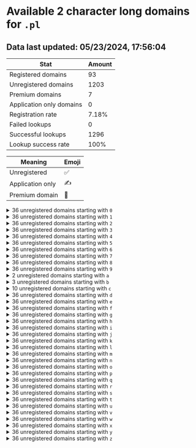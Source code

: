 # Available 2 character long domains for `.pl`

## Data last updated: 05/23/2024, 17:56:04

|Stat|Amount|
|--|--|
|Registered domains|93|
|Unregistered domains|1203|
|Premium domains|7|
|Application only domains|0|
|Registration rate|7.18%|
|Failed lookups|0|
|Successful lookups|1296|
|Lookup success rate|100%|


|Meaning|Emoji|
|--|--|
|Unregistered|:white_check_mark:|
|Application only|:writing_hand:|
|Premium domain|:gem:|

<details>
<summary>36 unregistered domains starting with <bold><code>0</code></bold></summary>

|Type|Domain|
|--|--|
|:white_check_mark:|`00.pl`|
|:white_check_mark:|`01.pl`|
|:white_check_mark:|`02.pl`|
|:white_check_mark:|`03.pl`|
|:white_check_mark:|`04.pl`|
|:white_check_mark:|`05.pl`|
|:white_check_mark:|`06.pl`|
|:white_check_mark:|`07.pl`|
|:white_check_mark:|`08.pl`|
|:white_check_mark:|`09.pl`|
|:white_check_mark:|`0a.pl`|
|:white_check_mark:|`0b.pl`|
|:white_check_mark:|`0c.pl`|
|:white_check_mark:|`0d.pl`|
|:white_check_mark:|`0e.pl`|
|:white_check_mark:|`0f.pl`|
|:white_check_mark:|`0g.pl`|
|:white_check_mark:|`0h.pl`|
|:white_check_mark:|`0i.pl`|
|:white_check_mark:|`0j.pl`|
|:white_check_mark:|`0k.pl`|
|:white_check_mark:|`0l.pl`|
|:white_check_mark:|`0m.pl`|
|:white_check_mark:|`0n.pl`|
|:white_check_mark:|`0o.pl`|
|:white_check_mark:|`0p.pl`|
|:white_check_mark:|`0q.pl`|
|:white_check_mark:|`0r.pl`|
|:white_check_mark:|`0s.pl`|
|:white_check_mark:|`0t.pl`|
|:white_check_mark:|`0u.pl`|
|:white_check_mark:|`0v.pl`|
|:white_check_mark:|`0w.pl`|
|:white_check_mark:|`0x.pl`|
|:white_check_mark:|`0y.pl`|
|:white_check_mark:|`0z.pl`|
</details>
<details>
<summary>36 unregistered domains starting with <bold><code>1</code></bold></summary>

|Type|Domain|
|--|--|
|:white_check_mark:|`10.pl`|
|:white_check_mark:|`11.pl`|
|:white_check_mark:|`12.pl`|
|:white_check_mark:|`13.pl`|
|:white_check_mark:|`14.pl`|
|:white_check_mark:|`15.pl`|
|:white_check_mark:|`16.pl`|
|:white_check_mark:|`17.pl`|
|:white_check_mark:|`18.pl`|
|:white_check_mark:|`19.pl`|
|:white_check_mark:|`1a.pl`|
|:white_check_mark:|`1b.pl`|
|:white_check_mark:|`1c.pl`|
|:white_check_mark:|`1d.pl`|
|:white_check_mark:|`1e.pl`|
|:white_check_mark:|`1f.pl`|
|:white_check_mark:|`1g.pl`|
|:white_check_mark:|`1h.pl`|
|:white_check_mark:|`1i.pl`|
|:white_check_mark:|`1j.pl`|
|:white_check_mark:|`1k.pl`|
|:white_check_mark:|`1l.pl`|
|:white_check_mark:|`1m.pl`|
|:white_check_mark:|`1n.pl`|
|:white_check_mark:|`1o.pl`|
|:white_check_mark:|`1p.pl`|
|:white_check_mark:|`1q.pl`|
|:white_check_mark:|`1r.pl`|
|:white_check_mark:|`1s.pl`|
|:white_check_mark:|`1t.pl`|
|:white_check_mark:|`1u.pl`|
|:white_check_mark:|`1v.pl`|
|:white_check_mark:|`1w.pl`|
|:white_check_mark:|`1x.pl`|
|:white_check_mark:|`1y.pl`|
|:white_check_mark:|`1z.pl`|
</details>
<details>
<summary>36 unregistered domains starting with <bold><code>2</code></bold></summary>

|Type|Domain|
|--|--|
|:white_check_mark:|`20.pl`|
|:white_check_mark:|`21.pl`|
|:white_check_mark:|`22.pl`|
|:white_check_mark:|`23.pl`|
|:white_check_mark:|`24.pl`|
|:white_check_mark:|`25.pl`|
|:white_check_mark:|`26.pl`|
|:white_check_mark:|`27.pl`|
|:white_check_mark:|`28.pl`|
|:white_check_mark:|`29.pl`|
|:white_check_mark:|`2a.pl`|
|:white_check_mark:|`2b.pl`|
|:white_check_mark:|`2c.pl`|
|:white_check_mark:|`2d.pl`|
|:white_check_mark:|`2e.pl`|
|:white_check_mark:|`2f.pl`|
|:white_check_mark:|`2g.pl`|
|:white_check_mark:|`2h.pl`|
|:white_check_mark:|`2i.pl`|
|:white_check_mark:|`2j.pl`|
|:white_check_mark:|`2k.pl`|
|:white_check_mark:|`2l.pl`|
|:white_check_mark:|`2m.pl`|
|:white_check_mark:|`2n.pl`|
|:white_check_mark:|`2o.pl`|
|:white_check_mark:|`2p.pl`|
|:white_check_mark:|`2q.pl`|
|:white_check_mark:|`2r.pl`|
|:white_check_mark:|`2s.pl`|
|:white_check_mark:|`2t.pl`|
|:white_check_mark:|`2u.pl`|
|:white_check_mark:|`2v.pl`|
|:white_check_mark:|`2w.pl`|
|:white_check_mark:|`2x.pl`|
|:white_check_mark:|`2y.pl`|
|:white_check_mark:|`2z.pl`|
</details>
<details>
<summary>36 unregistered domains starting with <bold><code>3</code></bold></summary>

|Type|Domain|
|--|--|
|:white_check_mark:|`30.pl`|
|:white_check_mark:|`31.pl`|
|:white_check_mark:|`32.pl`|
|:white_check_mark:|`33.pl`|
|:white_check_mark:|`34.pl`|
|:white_check_mark:|`35.pl`|
|:white_check_mark:|`36.pl`|
|:white_check_mark:|`37.pl`|
|:white_check_mark:|`38.pl`|
|:white_check_mark:|`39.pl`|
|:white_check_mark:|`3a.pl`|
|:white_check_mark:|`3b.pl`|
|:white_check_mark:|`3c.pl`|
|:white_check_mark:|`3d.pl`|
|:white_check_mark:|`3e.pl`|
|:white_check_mark:|`3f.pl`|
|:white_check_mark:|`3g.pl`|
|:white_check_mark:|`3h.pl`|
|:white_check_mark:|`3i.pl`|
|:white_check_mark:|`3j.pl`|
|:white_check_mark:|`3k.pl`|
|:white_check_mark:|`3l.pl`|
|:white_check_mark:|`3m.pl`|
|:white_check_mark:|`3n.pl`|
|:white_check_mark:|`3o.pl`|
|:white_check_mark:|`3p.pl`|
|:white_check_mark:|`3q.pl`|
|:white_check_mark:|`3r.pl`|
|:white_check_mark:|`3s.pl`|
|:white_check_mark:|`3t.pl`|
|:white_check_mark:|`3u.pl`|
|:white_check_mark:|`3v.pl`|
|:white_check_mark:|`3w.pl`|
|:white_check_mark:|`3x.pl`|
|:white_check_mark:|`3y.pl`|
|:white_check_mark:|`3z.pl`|
</details>
<details>
<summary>36 unregistered domains starting with <bold><code>4</code></bold></summary>

|Type|Domain|
|--|--|
|:white_check_mark:|`40.pl`|
|:white_check_mark:|`41.pl`|
|:white_check_mark:|`42.pl`|
|:white_check_mark:|`43.pl`|
|:white_check_mark:|`44.pl`|
|:white_check_mark:|`45.pl`|
|:white_check_mark:|`46.pl`|
|:white_check_mark:|`47.pl`|
|:white_check_mark:|`48.pl`|
|:white_check_mark:|`49.pl`|
|:white_check_mark:|`4a.pl`|
|:white_check_mark:|`4b.pl`|
|:white_check_mark:|`4c.pl`|
|:white_check_mark:|`4d.pl`|
|:white_check_mark:|`4e.pl`|
|:white_check_mark:|`4f.pl`|
|:white_check_mark:|`4g.pl`|
|:white_check_mark:|`4h.pl`|
|:white_check_mark:|`4i.pl`|
|:white_check_mark:|`4j.pl`|
|:white_check_mark:|`4k.pl`|
|:white_check_mark:|`4l.pl`|
|:white_check_mark:|`4m.pl`|
|:white_check_mark:|`4n.pl`|
|:white_check_mark:|`4o.pl`|
|:white_check_mark:|`4p.pl`|
|:white_check_mark:|`4q.pl`|
|:white_check_mark:|`4r.pl`|
|:white_check_mark:|`4s.pl`|
|:white_check_mark:|`4t.pl`|
|:white_check_mark:|`4u.pl`|
|:white_check_mark:|`4v.pl`|
|:white_check_mark:|`4w.pl`|
|:white_check_mark:|`4x.pl`|
|:white_check_mark:|`4y.pl`|
|:white_check_mark:|`4z.pl`|
</details>
<details>
<summary>36 unregistered domains starting with <bold><code>5</code></bold></summary>

|Type|Domain|
|--|--|
|:white_check_mark:|`50.pl`|
|:white_check_mark:|`51.pl`|
|:white_check_mark:|`52.pl`|
|:white_check_mark:|`53.pl`|
|:white_check_mark:|`54.pl`|
|:white_check_mark:|`55.pl`|
|:white_check_mark:|`56.pl`|
|:white_check_mark:|`57.pl`|
|:white_check_mark:|`58.pl`|
|:white_check_mark:|`59.pl`|
|:white_check_mark:|`5a.pl`|
|:white_check_mark:|`5b.pl`|
|:white_check_mark:|`5c.pl`|
|:white_check_mark:|`5d.pl`|
|:white_check_mark:|`5e.pl`|
|:white_check_mark:|`5f.pl`|
|:white_check_mark:|`5g.pl`|
|:white_check_mark:|`5h.pl`|
|:white_check_mark:|`5i.pl`|
|:white_check_mark:|`5j.pl`|
|:white_check_mark:|`5k.pl`|
|:white_check_mark:|`5l.pl`|
|:white_check_mark:|`5m.pl`|
|:white_check_mark:|`5n.pl`|
|:white_check_mark:|`5o.pl`|
|:white_check_mark:|`5p.pl`|
|:white_check_mark:|`5q.pl`|
|:white_check_mark:|`5r.pl`|
|:white_check_mark:|`5s.pl`|
|:white_check_mark:|`5t.pl`|
|:white_check_mark:|`5u.pl`|
|:white_check_mark:|`5v.pl`|
|:white_check_mark:|`5w.pl`|
|:white_check_mark:|`5x.pl`|
|:white_check_mark:|`5y.pl`|
|:white_check_mark:|`5z.pl`|
</details>
<details>
<summary>36 unregistered domains starting with <bold><code>6</code></bold></summary>

|Type|Domain|
|--|--|
|:white_check_mark:|`60.pl`|
|:white_check_mark:|`61.pl`|
|:white_check_mark:|`62.pl`|
|:white_check_mark:|`63.pl`|
|:white_check_mark:|`64.pl`|
|:white_check_mark:|`65.pl`|
|:white_check_mark:|`66.pl`|
|:white_check_mark:|`67.pl`|
|:white_check_mark:|`68.pl`|
|:white_check_mark:|`69.pl`|
|:white_check_mark:|`6a.pl`|
|:white_check_mark:|`6b.pl`|
|:white_check_mark:|`6c.pl`|
|:white_check_mark:|`6d.pl`|
|:white_check_mark:|`6e.pl`|
|:white_check_mark:|`6f.pl`|
|:white_check_mark:|`6g.pl`|
|:white_check_mark:|`6h.pl`|
|:white_check_mark:|`6i.pl`|
|:white_check_mark:|`6j.pl`|
|:white_check_mark:|`6k.pl`|
|:white_check_mark:|`6l.pl`|
|:white_check_mark:|`6m.pl`|
|:white_check_mark:|`6n.pl`|
|:white_check_mark:|`6o.pl`|
|:white_check_mark:|`6p.pl`|
|:white_check_mark:|`6q.pl`|
|:white_check_mark:|`6r.pl`|
|:white_check_mark:|`6s.pl`|
|:white_check_mark:|`6t.pl`|
|:white_check_mark:|`6u.pl`|
|:white_check_mark:|`6v.pl`|
|:white_check_mark:|`6w.pl`|
|:white_check_mark:|`6x.pl`|
|:white_check_mark:|`6y.pl`|
|:white_check_mark:|`6z.pl`|
</details>
<details>
<summary>36 unregistered domains starting with <bold><code>7</code></bold></summary>

|Type|Domain|
|--|--|
|:white_check_mark:|`70.pl`|
|:white_check_mark:|`71.pl`|
|:white_check_mark:|`72.pl`|
|:white_check_mark:|`73.pl`|
|:white_check_mark:|`74.pl`|
|:white_check_mark:|`75.pl`|
|:white_check_mark:|`76.pl`|
|:white_check_mark:|`77.pl`|
|:white_check_mark:|`78.pl`|
|:white_check_mark:|`79.pl`|
|:white_check_mark:|`7a.pl`|
|:white_check_mark:|`7b.pl`|
|:white_check_mark:|`7c.pl`|
|:white_check_mark:|`7d.pl`|
|:white_check_mark:|`7e.pl`|
|:white_check_mark:|`7f.pl`|
|:white_check_mark:|`7g.pl`|
|:white_check_mark:|`7h.pl`|
|:white_check_mark:|`7i.pl`|
|:white_check_mark:|`7j.pl`|
|:white_check_mark:|`7k.pl`|
|:white_check_mark:|`7l.pl`|
|:white_check_mark:|`7m.pl`|
|:white_check_mark:|`7n.pl`|
|:white_check_mark:|`7o.pl`|
|:white_check_mark:|`7p.pl`|
|:white_check_mark:|`7q.pl`|
|:white_check_mark:|`7r.pl`|
|:white_check_mark:|`7s.pl`|
|:white_check_mark:|`7t.pl`|
|:white_check_mark:|`7u.pl`|
|:white_check_mark:|`7v.pl`|
|:white_check_mark:|`7w.pl`|
|:white_check_mark:|`7x.pl`|
|:white_check_mark:|`7y.pl`|
|:white_check_mark:|`7z.pl`|
</details>
<details>
<summary>36 unregistered domains starting with <bold><code>8</code></bold></summary>

|Type|Domain|
|--|--|
|:white_check_mark:|`80.pl`|
|:white_check_mark:|`81.pl`|
|:white_check_mark:|`82.pl`|
|:white_check_mark:|`83.pl`|
|:white_check_mark:|`84.pl`|
|:white_check_mark:|`85.pl`|
|:white_check_mark:|`86.pl`|
|:white_check_mark:|`87.pl`|
|:white_check_mark:|`88.pl`|
|:white_check_mark:|`89.pl`|
|:white_check_mark:|`8a.pl`|
|:white_check_mark:|`8b.pl`|
|:white_check_mark:|`8c.pl`|
|:white_check_mark:|`8d.pl`|
|:white_check_mark:|`8e.pl`|
|:white_check_mark:|`8f.pl`|
|:white_check_mark:|`8g.pl`|
|:white_check_mark:|`8h.pl`|
|:white_check_mark:|`8i.pl`|
|:white_check_mark:|`8j.pl`|
|:white_check_mark:|`8k.pl`|
|:white_check_mark:|`8l.pl`|
|:white_check_mark:|`8m.pl`|
|:white_check_mark:|`8n.pl`|
|:white_check_mark:|`8o.pl`|
|:white_check_mark:|`8p.pl`|
|:white_check_mark:|`8q.pl`|
|:white_check_mark:|`8r.pl`|
|:white_check_mark:|`8s.pl`|
|:white_check_mark:|`8t.pl`|
|:white_check_mark:|`8u.pl`|
|:white_check_mark:|`8v.pl`|
|:white_check_mark:|`8w.pl`|
|:white_check_mark:|`8x.pl`|
|:white_check_mark:|`8y.pl`|
|:white_check_mark:|`8z.pl`|
</details>
<details>
<summary>36 unregistered domains starting with <bold><code>9</code></bold></summary>

|Type|Domain|
|--|--|
|:white_check_mark:|`90.pl`|
|:white_check_mark:|`91.pl`|
|:white_check_mark:|`92.pl`|
|:white_check_mark:|`93.pl`|
|:white_check_mark:|`94.pl`|
|:white_check_mark:|`95.pl`|
|:white_check_mark:|`96.pl`|
|:white_check_mark:|`97.pl`|
|:white_check_mark:|`98.pl`|
|:white_check_mark:|`99.pl`|
|:white_check_mark:|`9a.pl`|
|:white_check_mark:|`9b.pl`|
|:white_check_mark:|`9c.pl`|
|:white_check_mark:|`9d.pl`|
|:white_check_mark:|`9e.pl`|
|:white_check_mark:|`9f.pl`|
|:white_check_mark:|`9g.pl`|
|:white_check_mark:|`9h.pl`|
|:white_check_mark:|`9i.pl`|
|:white_check_mark:|`9j.pl`|
|:white_check_mark:|`9k.pl`|
|:white_check_mark:|`9l.pl`|
|:white_check_mark:|`9m.pl`|
|:white_check_mark:|`9n.pl`|
|:white_check_mark:|`9o.pl`|
|:white_check_mark:|`9p.pl`|
|:white_check_mark:|`9q.pl`|
|:white_check_mark:|`9r.pl`|
|:white_check_mark:|`9s.pl`|
|:white_check_mark:|`9t.pl`|
|:white_check_mark:|`9u.pl`|
|:white_check_mark:|`9v.pl`|
|:white_check_mark:|`9w.pl`|
|:white_check_mark:|`9x.pl`|
|:white_check_mark:|`9y.pl`|
|:white_check_mark:|`9z.pl`|
</details>
<details>
<summary>2 unregistered domains starting with <bold><code>a</code></bold></summary>

|Type|Domain|
|--|--|
|:gem:|`al.pl`|
|:gem:|`am.pl`|
</details>
<details>
<summary>3 unregistered domains starting with <bold><code>b</code></bold></summary>

|Type|Domain|
|--|--|
|:gem:|`bs.pl`|
|:gem:|`bu.pl`|
|:gem:|`bw.pl`|
</details>
<details>
<summary>10 unregistered domains starting with <bold><code>c</code></bold></summary>

|Type|Domain|
|--|--|
|:white_check_mark:|`c2.pl`|
|:white_check_mark:|`c3.pl`|
|:white_check_mark:|`c4.pl`|
|:white_check_mark:|`c5.pl`|
|:white_check_mark:|`c6.pl`|
|:white_check_mark:|`c7.pl`|
|:white_check_mark:|`c8.pl`|
|:white_check_mark:|`c9.pl`|
|:gem:|`cj.pl`|
|:gem:|`cl.pl`|
</details>
<details>
<summary>36 unregistered domains starting with <bold><code>d</code></bold></summary>

|Type|Domain|
|--|--|
|:white_check_mark:|`d0.pl`|
|:white_check_mark:|`d1.pl`|
|:white_check_mark:|`d2.pl`|
|:white_check_mark:|`d3.pl`|
|:white_check_mark:|`d4.pl`|
|:white_check_mark:|`d5.pl`|
|:white_check_mark:|`d6.pl`|
|:white_check_mark:|`d7.pl`|
|:white_check_mark:|`d8.pl`|
|:white_check_mark:|`d9.pl`|
|:white_check_mark:|`da.pl`|
|:white_check_mark:|`db.pl`|
|:white_check_mark:|`dc.pl`|
|:white_check_mark:|`dd.pl`|
|:white_check_mark:|`de.pl`|
|:white_check_mark:|`df.pl`|
|:white_check_mark:|`dg.pl`|
|:white_check_mark:|`dh.pl`|
|:white_check_mark:|`di.pl`|
|:white_check_mark:|`dj.pl`|
|:white_check_mark:|`dk.pl`|
|:white_check_mark:|`dl.pl`|
|:white_check_mark:|`dm.pl`|
|:white_check_mark:|`dn.pl`|
|:white_check_mark:|`do.pl`|
|:white_check_mark:|`dp.pl`|
|:white_check_mark:|`dq.pl`|
|:white_check_mark:|`dr.pl`|
|:white_check_mark:|`ds.pl`|
|:white_check_mark:|`dt.pl`|
|:white_check_mark:|`du.pl`|
|:white_check_mark:|`dv.pl`|
|:white_check_mark:|`dw.pl`|
|:white_check_mark:|`dx.pl`|
|:white_check_mark:|`dy.pl`|
|:white_check_mark:|`dz.pl`|
</details>
<details>
<summary>36 unregistered domains starting with <bold><code>e</code></bold></summary>

|Type|Domain|
|--|--|
|:white_check_mark:|`e0.pl`|
|:white_check_mark:|`e1.pl`|
|:white_check_mark:|`e2.pl`|
|:white_check_mark:|`e3.pl`|
|:white_check_mark:|`e4.pl`|
|:white_check_mark:|`e5.pl`|
|:white_check_mark:|`e6.pl`|
|:white_check_mark:|`e7.pl`|
|:white_check_mark:|`e8.pl`|
|:white_check_mark:|`e9.pl`|
|:white_check_mark:|`ea.pl`|
|:white_check_mark:|`eb.pl`|
|:white_check_mark:|`ec.pl`|
|:white_check_mark:|`ed.pl`|
|:white_check_mark:|`ee.pl`|
|:white_check_mark:|`ef.pl`|
|:white_check_mark:|`eg.pl`|
|:white_check_mark:|`eh.pl`|
|:white_check_mark:|`ei.pl`|
|:white_check_mark:|`ej.pl`|
|:white_check_mark:|`ek.pl`|
|:white_check_mark:|`el.pl`|
|:white_check_mark:|`em.pl`|
|:white_check_mark:|`en.pl`|
|:white_check_mark:|`eo.pl`|
|:white_check_mark:|`ep.pl`|
|:white_check_mark:|`eq.pl`|
|:white_check_mark:|`er.pl`|
|:white_check_mark:|`es.pl`|
|:white_check_mark:|`et.pl`|
|:white_check_mark:|`eu.pl`|
|:white_check_mark:|`ev.pl`|
|:white_check_mark:|`ew.pl`|
|:white_check_mark:|`ex.pl`|
|:white_check_mark:|`ey.pl`|
|:white_check_mark:|`ez.pl`|
</details>
<details>
<summary>36 unregistered domains starting with <bold><code>f</code></bold></summary>

|Type|Domain|
|--|--|
|:white_check_mark:|`f0.pl`|
|:white_check_mark:|`f1.pl`|
|:white_check_mark:|`f2.pl`|
|:white_check_mark:|`f3.pl`|
|:white_check_mark:|`f4.pl`|
|:white_check_mark:|`f5.pl`|
|:white_check_mark:|`f6.pl`|
|:white_check_mark:|`f7.pl`|
|:white_check_mark:|`f8.pl`|
|:white_check_mark:|`f9.pl`|
|:white_check_mark:|`fa.pl`|
|:white_check_mark:|`fb.pl`|
|:white_check_mark:|`fc.pl`|
|:white_check_mark:|`fd.pl`|
|:white_check_mark:|`fe.pl`|
|:white_check_mark:|`ff.pl`|
|:white_check_mark:|`fg.pl`|
|:white_check_mark:|`fh.pl`|
|:white_check_mark:|`fi.pl`|
|:white_check_mark:|`fj.pl`|
|:white_check_mark:|`fk.pl`|
|:white_check_mark:|`fl.pl`|
|:white_check_mark:|`fm.pl`|
|:white_check_mark:|`fn.pl`|
|:white_check_mark:|`fo.pl`|
|:white_check_mark:|`fp.pl`|
|:white_check_mark:|`fq.pl`|
|:white_check_mark:|`fr.pl`|
|:white_check_mark:|`fs.pl`|
|:white_check_mark:|`ft.pl`|
|:white_check_mark:|`fu.pl`|
|:white_check_mark:|`fv.pl`|
|:white_check_mark:|`fw.pl`|
|:white_check_mark:|`fx.pl`|
|:white_check_mark:|`fy.pl`|
|:white_check_mark:|`fz.pl`|
</details>
<details>
<summary>36 unregistered domains starting with <bold><code>g</code></bold></summary>

|Type|Domain|
|--|--|
|:white_check_mark:|`g0.pl`|
|:white_check_mark:|`g1.pl`|
|:white_check_mark:|`g2.pl`|
|:white_check_mark:|`g3.pl`|
|:white_check_mark:|`g4.pl`|
|:white_check_mark:|`g5.pl`|
|:white_check_mark:|`g6.pl`|
|:white_check_mark:|`g7.pl`|
|:white_check_mark:|`g8.pl`|
|:white_check_mark:|`g9.pl`|
|:white_check_mark:|`ga.pl`|
|:white_check_mark:|`gb.pl`|
|:white_check_mark:|`gc.pl`|
|:white_check_mark:|`gd.pl`|
|:white_check_mark:|`ge.pl`|
|:white_check_mark:|`gf.pl`|
|:white_check_mark:|`gg.pl`|
|:white_check_mark:|`gh.pl`|
|:white_check_mark:|`gi.pl`|
|:white_check_mark:|`gj.pl`|
|:white_check_mark:|`gk.pl`|
|:white_check_mark:|`gl.pl`|
|:white_check_mark:|`gm.pl`|
|:white_check_mark:|`gn.pl`|
|:white_check_mark:|`go.pl`|
|:white_check_mark:|`gp.pl`|
|:white_check_mark:|`gq.pl`|
|:white_check_mark:|`gr.pl`|
|:white_check_mark:|`gs.pl`|
|:white_check_mark:|`gt.pl`|
|:white_check_mark:|`gu.pl`|
|:white_check_mark:|`gv.pl`|
|:white_check_mark:|`gw.pl`|
|:white_check_mark:|`gx.pl`|
|:white_check_mark:|`gy.pl`|
|:white_check_mark:|`gz.pl`|
</details>
<details>
<summary>36 unregistered domains starting with <bold><code>h</code></bold></summary>

|Type|Domain|
|--|--|
|:white_check_mark:|`h0.pl`|
|:white_check_mark:|`h1.pl`|
|:white_check_mark:|`h2.pl`|
|:white_check_mark:|`h3.pl`|
|:white_check_mark:|`h4.pl`|
|:white_check_mark:|`h5.pl`|
|:white_check_mark:|`h6.pl`|
|:white_check_mark:|`h7.pl`|
|:white_check_mark:|`h8.pl`|
|:white_check_mark:|`h9.pl`|
|:white_check_mark:|`ha.pl`|
|:white_check_mark:|`hb.pl`|
|:white_check_mark:|`hc.pl`|
|:white_check_mark:|`hd.pl`|
|:white_check_mark:|`he.pl`|
|:white_check_mark:|`hf.pl`|
|:white_check_mark:|`hg.pl`|
|:white_check_mark:|`hh.pl`|
|:white_check_mark:|`hi.pl`|
|:white_check_mark:|`hj.pl`|
|:white_check_mark:|`hk.pl`|
|:white_check_mark:|`hl.pl`|
|:white_check_mark:|`hm.pl`|
|:white_check_mark:|`hn.pl`|
|:white_check_mark:|`ho.pl`|
|:white_check_mark:|`hp.pl`|
|:white_check_mark:|`hq.pl`|
|:white_check_mark:|`hr.pl`|
|:white_check_mark:|`hs.pl`|
|:white_check_mark:|`ht.pl`|
|:white_check_mark:|`hu.pl`|
|:white_check_mark:|`hv.pl`|
|:white_check_mark:|`hw.pl`|
|:white_check_mark:|`hx.pl`|
|:white_check_mark:|`hy.pl`|
|:white_check_mark:|`hz.pl`|
</details>
<details>
<summary>36 unregistered domains starting with <bold><code>i</code></bold></summary>

|Type|Domain|
|--|--|
|:white_check_mark:|`i0.pl`|
|:white_check_mark:|`i1.pl`|
|:white_check_mark:|`i2.pl`|
|:white_check_mark:|`i3.pl`|
|:white_check_mark:|`i4.pl`|
|:white_check_mark:|`i5.pl`|
|:white_check_mark:|`i6.pl`|
|:white_check_mark:|`i7.pl`|
|:white_check_mark:|`i8.pl`|
|:white_check_mark:|`i9.pl`|
|:white_check_mark:|`ia.pl`|
|:white_check_mark:|`ib.pl`|
|:white_check_mark:|`ic.pl`|
|:white_check_mark:|`id.pl`|
|:white_check_mark:|`ie.pl`|
|:white_check_mark:|`if.pl`|
|:white_check_mark:|`ig.pl`|
|:white_check_mark:|`ih.pl`|
|:white_check_mark:|`ii.pl`|
|:white_check_mark:|`ij.pl`|
|:white_check_mark:|`ik.pl`|
|:white_check_mark:|`il.pl`|
|:white_check_mark:|`im.pl`|
|:white_check_mark:|`in.pl`|
|:white_check_mark:|`io.pl`|
|:white_check_mark:|`ip.pl`|
|:white_check_mark:|`iq.pl`|
|:white_check_mark:|`ir.pl`|
|:white_check_mark:|`is.pl`|
|:white_check_mark:|`it.pl`|
|:white_check_mark:|`iu.pl`|
|:white_check_mark:|`iv.pl`|
|:white_check_mark:|`iw.pl`|
|:white_check_mark:|`ix.pl`|
|:white_check_mark:|`iy.pl`|
|:white_check_mark:|`iz.pl`|
</details>
<details>
<summary>36 unregistered domains starting with <bold><code>j</code></bold></summary>

|Type|Domain|
|--|--|
|:white_check_mark:|`j0.pl`|
|:white_check_mark:|`j1.pl`|
|:white_check_mark:|`j2.pl`|
|:white_check_mark:|`j3.pl`|
|:white_check_mark:|`j4.pl`|
|:white_check_mark:|`j5.pl`|
|:white_check_mark:|`j6.pl`|
|:white_check_mark:|`j7.pl`|
|:white_check_mark:|`j8.pl`|
|:white_check_mark:|`j9.pl`|
|:white_check_mark:|`ja.pl`|
|:white_check_mark:|`jb.pl`|
|:white_check_mark:|`jc.pl`|
|:white_check_mark:|`jd.pl`|
|:white_check_mark:|`je.pl`|
|:white_check_mark:|`jf.pl`|
|:white_check_mark:|`jg.pl`|
|:white_check_mark:|`jh.pl`|
|:white_check_mark:|`ji.pl`|
|:white_check_mark:|`jj.pl`|
|:white_check_mark:|`jk.pl`|
|:white_check_mark:|`jl.pl`|
|:white_check_mark:|`jm.pl`|
|:white_check_mark:|`jn.pl`|
|:white_check_mark:|`jo.pl`|
|:white_check_mark:|`jp.pl`|
|:white_check_mark:|`jq.pl`|
|:white_check_mark:|`jr.pl`|
|:white_check_mark:|`js.pl`|
|:white_check_mark:|`jt.pl`|
|:white_check_mark:|`ju.pl`|
|:white_check_mark:|`jv.pl`|
|:white_check_mark:|`jw.pl`|
|:white_check_mark:|`jx.pl`|
|:white_check_mark:|`jy.pl`|
|:white_check_mark:|`jz.pl`|
</details>
<details>
<summary>36 unregistered domains starting with <bold><code>k</code></bold></summary>

|Type|Domain|
|--|--|
|:white_check_mark:|`k0.pl`|
|:white_check_mark:|`k1.pl`|
|:white_check_mark:|`k2.pl`|
|:white_check_mark:|`k3.pl`|
|:white_check_mark:|`k4.pl`|
|:white_check_mark:|`k5.pl`|
|:white_check_mark:|`k6.pl`|
|:white_check_mark:|`k7.pl`|
|:white_check_mark:|`k8.pl`|
|:white_check_mark:|`k9.pl`|
|:white_check_mark:|`ka.pl`|
|:white_check_mark:|`kb.pl`|
|:white_check_mark:|`kc.pl`|
|:white_check_mark:|`kd.pl`|
|:white_check_mark:|`ke.pl`|
|:white_check_mark:|`kf.pl`|
|:white_check_mark:|`kg.pl`|
|:white_check_mark:|`kh.pl`|
|:white_check_mark:|`ki.pl`|
|:white_check_mark:|`kj.pl`|
|:white_check_mark:|`kk.pl`|
|:white_check_mark:|`kl.pl`|
|:white_check_mark:|`km.pl`|
|:white_check_mark:|`kn.pl`|
|:white_check_mark:|`ko.pl`|
|:white_check_mark:|`kp.pl`|
|:white_check_mark:|`kq.pl`|
|:white_check_mark:|`kr.pl`|
|:white_check_mark:|`ks.pl`|
|:white_check_mark:|`kt.pl`|
|:white_check_mark:|`ku.pl`|
|:white_check_mark:|`kv.pl`|
|:white_check_mark:|`kw.pl`|
|:white_check_mark:|`kx.pl`|
|:white_check_mark:|`ky.pl`|
|:white_check_mark:|`kz.pl`|
</details>
<details>
<summary>36 unregistered domains starting with <bold><code>l</code></bold></summary>

|Type|Domain|
|--|--|
|:white_check_mark:|`l0.pl`|
|:white_check_mark:|`l1.pl`|
|:white_check_mark:|`l2.pl`|
|:white_check_mark:|`l3.pl`|
|:white_check_mark:|`l4.pl`|
|:white_check_mark:|`l5.pl`|
|:white_check_mark:|`l6.pl`|
|:white_check_mark:|`l7.pl`|
|:white_check_mark:|`l8.pl`|
|:white_check_mark:|`l9.pl`|
|:white_check_mark:|`la.pl`|
|:white_check_mark:|`lb.pl`|
|:white_check_mark:|`lc.pl`|
|:white_check_mark:|`ld.pl`|
|:white_check_mark:|`le.pl`|
|:white_check_mark:|`lf.pl`|
|:white_check_mark:|`lg.pl`|
|:white_check_mark:|`lh.pl`|
|:white_check_mark:|`li.pl`|
|:white_check_mark:|`lj.pl`|
|:white_check_mark:|`lk.pl`|
|:white_check_mark:|`ll.pl`|
|:white_check_mark:|`lm.pl`|
|:white_check_mark:|`ln.pl`|
|:white_check_mark:|`lo.pl`|
|:white_check_mark:|`lp.pl`|
|:white_check_mark:|`lq.pl`|
|:white_check_mark:|`lr.pl`|
|:white_check_mark:|`ls.pl`|
|:white_check_mark:|`lt.pl`|
|:white_check_mark:|`lu.pl`|
|:white_check_mark:|`lv.pl`|
|:white_check_mark:|`lw.pl`|
|:white_check_mark:|`lx.pl`|
|:white_check_mark:|`ly.pl`|
|:white_check_mark:|`lz.pl`|
</details>
<details>
<summary>36 unregistered domains starting with <bold><code>m</code></bold></summary>

|Type|Domain|
|--|--|
|:white_check_mark:|`m0.pl`|
|:white_check_mark:|`m1.pl`|
|:white_check_mark:|`m2.pl`|
|:white_check_mark:|`m3.pl`|
|:white_check_mark:|`m4.pl`|
|:white_check_mark:|`m5.pl`|
|:white_check_mark:|`m6.pl`|
|:white_check_mark:|`m7.pl`|
|:white_check_mark:|`m8.pl`|
|:white_check_mark:|`m9.pl`|
|:white_check_mark:|`ma.pl`|
|:white_check_mark:|`mb.pl`|
|:white_check_mark:|`mc.pl`|
|:white_check_mark:|`md.pl`|
|:white_check_mark:|`me.pl`|
|:white_check_mark:|`mf.pl`|
|:white_check_mark:|`mg.pl`|
|:white_check_mark:|`mh.pl`|
|:white_check_mark:|`mi.pl`|
|:white_check_mark:|`mj.pl`|
|:white_check_mark:|`mk.pl`|
|:white_check_mark:|`ml.pl`|
|:white_check_mark:|`mm.pl`|
|:white_check_mark:|`mn.pl`|
|:white_check_mark:|`mo.pl`|
|:white_check_mark:|`mp.pl`|
|:white_check_mark:|`mq.pl`|
|:white_check_mark:|`mr.pl`|
|:white_check_mark:|`ms.pl`|
|:white_check_mark:|`mt.pl`|
|:white_check_mark:|`mu.pl`|
|:white_check_mark:|`mv.pl`|
|:white_check_mark:|`mw.pl`|
|:white_check_mark:|`mx.pl`|
|:white_check_mark:|`my.pl`|
|:white_check_mark:|`mz.pl`|
</details>
<details>
<summary>36 unregistered domains starting with <bold><code>n</code></bold></summary>

|Type|Domain|
|--|--|
|:white_check_mark:|`n0.pl`|
|:white_check_mark:|`n1.pl`|
|:white_check_mark:|`n2.pl`|
|:white_check_mark:|`n3.pl`|
|:white_check_mark:|`n4.pl`|
|:white_check_mark:|`n5.pl`|
|:white_check_mark:|`n6.pl`|
|:white_check_mark:|`n7.pl`|
|:white_check_mark:|`n8.pl`|
|:white_check_mark:|`n9.pl`|
|:white_check_mark:|`na.pl`|
|:white_check_mark:|`nb.pl`|
|:white_check_mark:|`nc.pl`|
|:white_check_mark:|`nd.pl`|
|:white_check_mark:|`ne.pl`|
|:white_check_mark:|`nf.pl`|
|:white_check_mark:|`ng.pl`|
|:white_check_mark:|`nh.pl`|
|:white_check_mark:|`ni.pl`|
|:white_check_mark:|`nj.pl`|
|:white_check_mark:|`nk.pl`|
|:white_check_mark:|`nl.pl`|
|:white_check_mark:|`nm.pl`|
|:white_check_mark:|`nn.pl`|
|:white_check_mark:|`no.pl`|
|:white_check_mark:|`np.pl`|
|:white_check_mark:|`nq.pl`|
|:white_check_mark:|`nr.pl`|
|:white_check_mark:|`ns.pl`|
|:white_check_mark:|`nt.pl`|
|:white_check_mark:|`nu.pl`|
|:white_check_mark:|`nv.pl`|
|:white_check_mark:|`nw.pl`|
|:white_check_mark:|`nx.pl`|
|:white_check_mark:|`ny.pl`|
|:white_check_mark:|`nz.pl`|
</details>
<details>
<summary>36 unregistered domains starting with <bold><code>o</code></bold></summary>

|Type|Domain|
|--|--|
|:white_check_mark:|`o0.pl`|
|:white_check_mark:|`o1.pl`|
|:white_check_mark:|`o2.pl`|
|:white_check_mark:|`o3.pl`|
|:white_check_mark:|`o4.pl`|
|:white_check_mark:|`o5.pl`|
|:white_check_mark:|`o6.pl`|
|:white_check_mark:|`o7.pl`|
|:white_check_mark:|`o8.pl`|
|:white_check_mark:|`o9.pl`|
|:white_check_mark:|`oa.pl`|
|:white_check_mark:|`ob.pl`|
|:white_check_mark:|`oc.pl`|
|:white_check_mark:|`od.pl`|
|:white_check_mark:|`oe.pl`|
|:white_check_mark:|`of.pl`|
|:white_check_mark:|`og.pl`|
|:white_check_mark:|`oh.pl`|
|:white_check_mark:|`oi.pl`|
|:white_check_mark:|`oj.pl`|
|:white_check_mark:|`ok.pl`|
|:white_check_mark:|`ol.pl`|
|:white_check_mark:|`om.pl`|
|:white_check_mark:|`on.pl`|
|:white_check_mark:|`oo.pl`|
|:white_check_mark:|`op.pl`|
|:white_check_mark:|`oq.pl`|
|:white_check_mark:|`or.pl`|
|:white_check_mark:|`os.pl`|
|:white_check_mark:|`ot.pl`|
|:white_check_mark:|`ou.pl`|
|:white_check_mark:|`ov.pl`|
|:white_check_mark:|`ow.pl`|
|:white_check_mark:|`ox.pl`|
|:white_check_mark:|`oy.pl`|
|:white_check_mark:|`oz.pl`|
</details>
<details>
<summary>36 unregistered domains starting with <bold><code>p</code></bold></summary>

|Type|Domain|
|--|--|
|:white_check_mark:|`p0.pl`|
|:white_check_mark:|`p1.pl`|
|:white_check_mark:|`p2.pl`|
|:white_check_mark:|`p3.pl`|
|:white_check_mark:|`p4.pl`|
|:white_check_mark:|`p5.pl`|
|:white_check_mark:|`p6.pl`|
|:white_check_mark:|`p7.pl`|
|:white_check_mark:|`p8.pl`|
|:white_check_mark:|`p9.pl`|
|:white_check_mark:|`pa.pl`|
|:white_check_mark:|`pb.pl`|
|:white_check_mark:|`pc.pl`|
|:white_check_mark:|`pd.pl`|
|:white_check_mark:|`pe.pl`|
|:white_check_mark:|`pf.pl`|
|:white_check_mark:|`pg.pl`|
|:white_check_mark:|`ph.pl`|
|:white_check_mark:|`pi.pl`|
|:white_check_mark:|`pj.pl`|
|:white_check_mark:|`pk.pl`|
|:white_check_mark:|`pl.pl`|
|:white_check_mark:|`pm.pl`|
|:white_check_mark:|`pn.pl`|
|:white_check_mark:|`po.pl`|
|:white_check_mark:|`pp.pl`|
|:white_check_mark:|`pq.pl`|
|:white_check_mark:|`pr.pl`|
|:white_check_mark:|`ps.pl`|
|:white_check_mark:|`pt.pl`|
|:white_check_mark:|`pu.pl`|
|:white_check_mark:|`pv.pl`|
|:white_check_mark:|`pw.pl`|
|:white_check_mark:|`px.pl`|
|:white_check_mark:|`py.pl`|
|:white_check_mark:|`pz.pl`|
</details>
<details>
<summary>36 unregistered domains starting with <bold><code>q</code></bold></summary>

|Type|Domain|
|--|--|
|:white_check_mark:|`q0.pl`|
|:white_check_mark:|`q1.pl`|
|:white_check_mark:|`q2.pl`|
|:white_check_mark:|`q3.pl`|
|:white_check_mark:|`q4.pl`|
|:white_check_mark:|`q5.pl`|
|:white_check_mark:|`q6.pl`|
|:white_check_mark:|`q7.pl`|
|:white_check_mark:|`q8.pl`|
|:white_check_mark:|`q9.pl`|
|:white_check_mark:|`qa.pl`|
|:white_check_mark:|`qb.pl`|
|:white_check_mark:|`qc.pl`|
|:white_check_mark:|`qd.pl`|
|:white_check_mark:|`qe.pl`|
|:white_check_mark:|`qf.pl`|
|:white_check_mark:|`qg.pl`|
|:white_check_mark:|`qh.pl`|
|:white_check_mark:|`qi.pl`|
|:white_check_mark:|`qj.pl`|
|:white_check_mark:|`qk.pl`|
|:white_check_mark:|`ql.pl`|
|:white_check_mark:|`qm.pl`|
|:white_check_mark:|`qn.pl`|
|:white_check_mark:|`qo.pl`|
|:white_check_mark:|`qp.pl`|
|:white_check_mark:|`qq.pl`|
|:white_check_mark:|`qr.pl`|
|:white_check_mark:|`qs.pl`|
|:white_check_mark:|`qt.pl`|
|:white_check_mark:|`qu.pl`|
|:white_check_mark:|`qv.pl`|
|:white_check_mark:|`qw.pl`|
|:white_check_mark:|`qx.pl`|
|:white_check_mark:|`qy.pl`|
|:white_check_mark:|`qz.pl`|
</details>
<details>
<summary>36 unregistered domains starting with <bold><code>r</code></bold></summary>

|Type|Domain|
|--|--|
|:white_check_mark:|`r0.pl`|
|:white_check_mark:|`r1.pl`|
|:white_check_mark:|`r2.pl`|
|:white_check_mark:|`r3.pl`|
|:white_check_mark:|`r4.pl`|
|:white_check_mark:|`r5.pl`|
|:white_check_mark:|`r6.pl`|
|:white_check_mark:|`r7.pl`|
|:white_check_mark:|`r8.pl`|
|:white_check_mark:|`r9.pl`|
|:white_check_mark:|`ra.pl`|
|:white_check_mark:|`rb.pl`|
|:white_check_mark:|`rc.pl`|
|:white_check_mark:|`rd.pl`|
|:white_check_mark:|`re.pl`|
|:white_check_mark:|`rf.pl`|
|:white_check_mark:|`rg.pl`|
|:white_check_mark:|`rh.pl`|
|:white_check_mark:|`ri.pl`|
|:white_check_mark:|`rj.pl`|
|:white_check_mark:|`rk.pl`|
|:white_check_mark:|`rl.pl`|
|:white_check_mark:|`rm.pl`|
|:white_check_mark:|`rn.pl`|
|:white_check_mark:|`ro.pl`|
|:white_check_mark:|`rp.pl`|
|:white_check_mark:|`rq.pl`|
|:white_check_mark:|`rr.pl`|
|:white_check_mark:|`rs.pl`|
|:white_check_mark:|`rt.pl`|
|:white_check_mark:|`ru.pl`|
|:white_check_mark:|`rv.pl`|
|:white_check_mark:|`rw.pl`|
|:white_check_mark:|`rx.pl`|
|:white_check_mark:|`ry.pl`|
|:white_check_mark:|`rz.pl`|
</details>
<details>
<summary>36 unregistered domains starting with <bold><code>s</code></bold></summary>

|Type|Domain|
|--|--|
|:white_check_mark:|`s0.pl`|
|:white_check_mark:|`s1.pl`|
|:white_check_mark:|`s2.pl`|
|:white_check_mark:|`s3.pl`|
|:white_check_mark:|`s4.pl`|
|:white_check_mark:|`s5.pl`|
|:white_check_mark:|`s6.pl`|
|:white_check_mark:|`s7.pl`|
|:white_check_mark:|`s8.pl`|
|:white_check_mark:|`s9.pl`|
|:white_check_mark:|`sa.pl`|
|:white_check_mark:|`sb.pl`|
|:white_check_mark:|`sc.pl`|
|:white_check_mark:|`sd.pl`|
|:white_check_mark:|`se.pl`|
|:white_check_mark:|`sf.pl`|
|:white_check_mark:|`sg.pl`|
|:white_check_mark:|`sh.pl`|
|:white_check_mark:|`si.pl`|
|:white_check_mark:|`sj.pl`|
|:white_check_mark:|`sk.pl`|
|:white_check_mark:|`sl.pl`|
|:white_check_mark:|`sm.pl`|
|:white_check_mark:|`sn.pl`|
|:white_check_mark:|`so.pl`|
|:white_check_mark:|`sp.pl`|
|:white_check_mark:|`sq.pl`|
|:white_check_mark:|`sr.pl`|
|:white_check_mark:|`ss.pl`|
|:white_check_mark:|`st.pl`|
|:white_check_mark:|`su.pl`|
|:white_check_mark:|`sv.pl`|
|:white_check_mark:|`sw.pl`|
|:white_check_mark:|`sx.pl`|
|:white_check_mark:|`sy.pl`|
|:white_check_mark:|`sz.pl`|
</details>
<details>
<summary>36 unregistered domains starting with <bold><code>t</code></bold></summary>

|Type|Domain|
|--|--|
|:white_check_mark:|`t0.pl`|
|:white_check_mark:|`t1.pl`|
|:white_check_mark:|`t2.pl`|
|:white_check_mark:|`t3.pl`|
|:white_check_mark:|`t4.pl`|
|:white_check_mark:|`t5.pl`|
|:white_check_mark:|`t6.pl`|
|:white_check_mark:|`t7.pl`|
|:white_check_mark:|`t8.pl`|
|:white_check_mark:|`t9.pl`|
|:white_check_mark:|`ta.pl`|
|:white_check_mark:|`tb.pl`|
|:white_check_mark:|`tc.pl`|
|:white_check_mark:|`td.pl`|
|:white_check_mark:|`te.pl`|
|:white_check_mark:|`tf.pl`|
|:white_check_mark:|`tg.pl`|
|:white_check_mark:|`th.pl`|
|:white_check_mark:|`ti.pl`|
|:white_check_mark:|`tj.pl`|
|:white_check_mark:|`tk.pl`|
|:white_check_mark:|`tl.pl`|
|:white_check_mark:|`tm.pl`|
|:white_check_mark:|`tn.pl`|
|:white_check_mark:|`to.pl`|
|:white_check_mark:|`tp.pl`|
|:white_check_mark:|`tq.pl`|
|:white_check_mark:|`tr.pl`|
|:white_check_mark:|`ts.pl`|
|:white_check_mark:|`tt.pl`|
|:white_check_mark:|`tu.pl`|
|:white_check_mark:|`tv.pl`|
|:white_check_mark:|`tw.pl`|
|:white_check_mark:|`tx.pl`|
|:white_check_mark:|`ty.pl`|
|:white_check_mark:|`tz.pl`|
</details>
<details>
<summary>36 unregistered domains starting with <bold><code>u</code></bold></summary>

|Type|Domain|
|--|--|
|:white_check_mark:|`u0.pl`|
|:white_check_mark:|`u1.pl`|
|:white_check_mark:|`u2.pl`|
|:white_check_mark:|`u3.pl`|
|:white_check_mark:|`u4.pl`|
|:white_check_mark:|`u5.pl`|
|:white_check_mark:|`u6.pl`|
|:white_check_mark:|`u7.pl`|
|:white_check_mark:|`u8.pl`|
|:white_check_mark:|`u9.pl`|
|:white_check_mark:|`ua.pl`|
|:white_check_mark:|`ub.pl`|
|:white_check_mark:|`uc.pl`|
|:white_check_mark:|`ud.pl`|
|:white_check_mark:|`ue.pl`|
|:white_check_mark:|`uf.pl`|
|:white_check_mark:|`ug.pl`|
|:white_check_mark:|`uh.pl`|
|:white_check_mark:|`ui.pl`|
|:white_check_mark:|`uj.pl`|
|:white_check_mark:|`uk.pl`|
|:white_check_mark:|`ul.pl`|
|:white_check_mark:|`um.pl`|
|:white_check_mark:|`un.pl`|
|:white_check_mark:|`uo.pl`|
|:white_check_mark:|`up.pl`|
|:white_check_mark:|`uq.pl`|
|:white_check_mark:|`ur.pl`|
|:white_check_mark:|`us.pl`|
|:white_check_mark:|`ut.pl`|
|:white_check_mark:|`uu.pl`|
|:white_check_mark:|`uv.pl`|
|:white_check_mark:|`uw.pl`|
|:white_check_mark:|`ux.pl`|
|:white_check_mark:|`uy.pl`|
|:white_check_mark:|`uz.pl`|
</details>
<details>
<summary>36 unregistered domains starting with <bold><code>v</code></bold></summary>

|Type|Domain|
|--|--|
|:white_check_mark:|`v0.pl`|
|:white_check_mark:|`v1.pl`|
|:white_check_mark:|`v2.pl`|
|:white_check_mark:|`v3.pl`|
|:white_check_mark:|`v4.pl`|
|:white_check_mark:|`v5.pl`|
|:white_check_mark:|`v6.pl`|
|:white_check_mark:|`v7.pl`|
|:white_check_mark:|`v8.pl`|
|:white_check_mark:|`v9.pl`|
|:white_check_mark:|`va.pl`|
|:white_check_mark:|`vb.pl`|
|:white_check_mark:|`vc.pl`|
|:white_check_mark:|`vd.pl`|
|:white_check_mark:|`ve.pl`|
|:white_check_mark:|`vf.pl`|
|:white_check_mark:|`vg.pl`|
|:white_check_mark:|`vh.pl`|
|:white_check_mark:|`vi.pl`|
|:white_check_mark:|`vj.pl`|
|:white_check_mark:|`vk.pl`|
|:white_check_mark:|`vl.pl`|
|:white_check_mark:|`vm.pl`|
|:white_check_mark:|`vn.pl`|
|:white_check_mark:|`vo.pl`|
|:white_check_mark:|`vp.pl`|
|:white_check_mark:|`vq.pl`|
|:white_check_mark:|`vr.pl`|
|:white_check_mark:|`vs.pl`|
|:white_check_mark:|`vt.pl`|
|:white_check_mark:|`vu.pl`|
|:white_check_mark:|`vv.pl`|
|:white_check_mark:|`vw.pl`|
|:white_check_mark:|`vx.pl`|
|:white_check_mark:|`vy.pl`|
|:white_check_mark:|`vz.pl`|
</details>
<details>
<summary>36 unregistered domains starting with <bold><code>w</code></bold></summary>

|Type|Domain|
|--|--|
|:white_check_mark:|`w0.pl`|
|:white_check_mark:|`w1.pl`|
|:white_check_mark:|`w2.pl`|
|:white_check_mark:|`w3.pl`|
|:white_check_mark:|`w4.pl`|
|:white_check_mark:|`w5.pl`|
|:white_check_mark:|`w6.pl`|
|:white_check_mark:|`w7.pl`|
|:white_check_mark:|`w8.pl`|
|:white_check_mark:|`w9.pl`|
|:white_check_mark:|`wa.pl`|
|:white_check_mark:|`wb.pl`|
|:white_check_mark:|`wc.pl`|
|:white_check_mark:|`wd.pl`|
|:white_check_mark:|`we.pl`|
|:white_check_mark:|`wf.pl`|
|:white_check_mark:|`wg.pl`|
|:white_check_mark:|`wh.pl`|
|:white_check_mark:|`wi.pl`|
|:white_check_mark:|`wj.pl`|
|:white_check_mark:|`wk.pl`|
|:white_check_mark:|`wl.pl`|
|:white_check_mark:|`wm.pl`|
|:white_check_mark:|`wn.pl`|
|:white_check_mark:|`wo.pl`|
|:white_check_mark:|`wp.pl`|
|:white_check_mark:|`wq.pl`|
|:white_check_mark:|`wr.pl`|
|:white_check_mark:|`ws.pl`|
|:white_check_mark:|`wt.pl`|
|:white_check_mark:|`wu.pl`|
|:white_check_mark:|`wv.pl`|
|:white_check_mark:|`ww.pl`|
|:white_check_mark:|`wx.pl`|
|:white_check_mark:|`wy.pl`|
|:white_check_mark:|`wz.pl`|
</details>
<details>
<summary>36 unregistered domains starting with <bold><code>x</code></bold></summary>

|Type|Domain|
|--|--|
|:white_check_mark:|`x0.pl`|
|:white_check_mark:|`x1.pl`|
|:white_check_mark:|`x2.pl`|
|:white_check_mark:|`x3.pl`|
|:white_check_mark:|`x4.pl`|
|:white_check_mark:|`x5.pl`|
|:white_check_mark:|`x6.pl`|
|:white_check_mark:|`x7.pl`|
|:white_check_mark:|`x8.pl`|
|:white_check_mark:|`x9.pl`|
|:white_check_mark:|`xa.pl`|
|:white_check_mark:|`xb.pl`|
|:white_check_mark:|`xc.pl`|
|:white_check_mark:|`xd.pl`|
|:white_check_mark:|`xe.pl`|
|:white_check_mark:|`xf.pl`|
|:white_check_mark:|`xg.pl`|
|:white_check_mark:|`xh.pl`|
|:white_check_mark:|`xi.pl`|
|:white_check_mark:|`xj.pl`|
|:white_check_mark:|`xk.pl`|
|:white_check_mark:|`xl.pl`|
|:white_check_mark:|`xm.pl`|
|:white_check_mark:|`xn.pl`|
|:white_check_mark:|`xo.pl`|
|:white_check_mark:|`xp.pl`|
|:white_check_mark:|`xq.pl`|
|:white_check_mark:|`xr.pl`|
|:white_check_mark:|`xs.pl`|
|:white_check_mark:|`xt.pl`|
|:white_check_mark:|`xu.pl`|
|:white_check_mark:|`xv.pl`|
|:white_check_mark:|`xw.pl`|
|:white_check_mark:|`xx.pl`|
|:white_check_mark:|`xy.pl`|
|:white_check_mark:|`xz.pl`|
</details>
<details>
<summary>36 unregistered domains starting with <bold><code>y</code></bold></summary>

|Type|Domain|
|--|--|
|:white_check_mark:|`y0.pl`|
|:white_check_mark:|`y1.pl`|
|:white_check_mark:|`y2.pl`|
|:white_check_mark:|`y3.pl`|
|:white_check_mark:|`y4.pl`|
|:white_check_mark:|`y5.pl`|
|:white_check_mark:|`y6.pl`|
|:white_check_mark:|`y7.pl`|
|:white_check_mark:|`y8.pl`|
|:white_check_mark:|`y9.pl`|
|:white_check_mark:|`ya.pl`|
|:white_check_mark:|`yb.pl`|
|:white_check_mark:|`yc.pl`|
|:white_check_mark:|`yd.pl`|
|:white_check_mark:|`ye.pl`|
|:white_check_mark:|`yf.pl`|
|:white_check_mark:|`yg.pl`|
|:white_check_mark:|`yh.pl`|
|:white_check_mark:|`yi.pl`|
|:white_check_mark:|`yj.pl`|
|:white_check_mark:|`yk.pl`|
|:white_check_mark:|`yl.pl`|
|:white_check_mark:|`ym.pl`|
|:white_check_mark:|`yn.pl`|
|:white_check_mark:|`yo.pl`|
|:white_check_mark:|`yp.pl`|
|:white_check_mark:|`yq.pl`|
|:white_check_mark:|`yr.pl`|
|:white_check_mark:|`ys.pl`|
|:white_check_mark:|`yt.pl`|
|:white_check_mark:|`yu.pl`|
|:white_check_mark:|`yv.pl`|
|:white_check_mark:|`yw.pl`|
|:white_check_mark:|`yx.pl`|
|:white_check_mark:|`yy.pl`|
|:white_check_mark:|`yz.pl`|
</details>
<details>
<summary>36 unregistered domains starting with <bold><code>z</code></bold></summary>

|Type|Domain|
|--|--|
|:white_check_mark:|`z0.pl`|
|:white_check_mark:|`z1.pl`|
|:white_check_mark:|`z2.pl`|
|:white_check_mark:|`z3.pl`|
|:white_check_mark:|`z4.pl`|
|:white_check_mark:|`z5.pl`|
|:white_check_mark:|`z6.pl`|
|:white_check_mark:|`z7.pl`|
|:white_check_mark:|`z8.pl`|
|:white_check_mark:|`z9.pl`|
|:white_check_mark:|`za.pl`|
|:white_check_mark:|`zb.pl`|
|:white_check_mark:|`zc.pl`|
|:white_check_mark:|`zd.pl`|
|:white_check_mark:|`ze.pl`|
|:white_check_mark:|`zf.pl`|
|:white_check_mark:|`zg.pl`|
|:white_check_mark:|`zh.pl`|
|:white_check_mark:|`zi.pl`|
|:white_check_mark:|`zj.pl`|
|:white_check_mark:|`zk.pl`|
|:white_check_mark:|`zl.pl`|
|:white_check_mark:|`zm.pl`|
|:white_check_mark:|`zn.pl`|
|:white_check_mark:|`zo.pl`|
|:white_check_mark:|`zp.pl`|
|:white_check_mark:|`zq.pl`|
|:white_check_mark:|`zr.pl`|
|:white_check_mark:|`zs.pl`|
|:white_check_mark:|`zt.pl`|
|:white_check_mark:|`zu.pl`|
|:white_check_mark:|`zv.pl`|
|:white_check_mark:|`zw.pl`|
|:white_check_mark:|`zx.pl`|
|:white_check_mark:|`zy.pl`|
|:white_check_mark:|`zz.pl`|
</details>